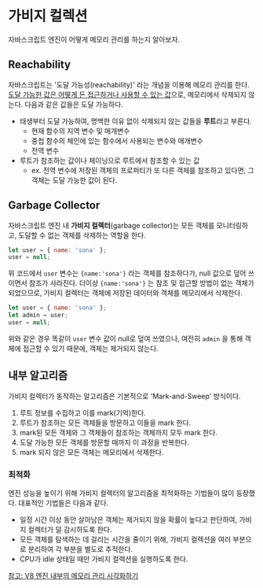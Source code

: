 # 가비지 컬렉션

자바스크립트 엔진이 어떻게 메모리 관리를 하는지 알아보자.

## Reachability

자바스크립트는 '도달 가능성(reachability)' 라는 개념을 이용해 메모리 관리를 한다. <u>도달 가능한 값은 어떻게 든 접근하거나 사용할 수 있는 값</u>으로, 메모리에서 삭제되지 않는다. 다음과 같은 값들은 도달 가능하다.

- 태생부터 도달 가능하여, 명백한 이유 없이 삭제되지 않는 값들을 **루트**라고 부른다.
  - 현재 함수의 지역 변수 및 매개변수
  - 중첩 함수의 체인에 있는 함수에서 사용되는 변수와 매개변수
  - 전역 변수
- 루트가 참조하는 값이나 체이닝으로 루트에서 참조할 수 있는 값
  - ex. 전역 변수에 저장된 객체의 프로퍼티가 또 다른 객체를 참조하고 있다면, 그 객체는 도달 가능한 값이 된다.

## Garbage Collector

자바스크립트 엔진 내 **가비지 컬렉터**(garbage collector)는 모든 객체를 모니터링하고, 도달할 수 없는 객체를 삭제하는 역할을 한다.

```js
let user = { name: 'sona' };
user = null;
```

위 코드에서 `user` 변수는 `{name:'sona'}` 라는 객체를 참조하다가, null 값으로 덮어 쓰이면서 참조가 사라진다. 더이상 `{name:'sona'}` 는 참조 및 접근할 방법이 없는 객체가 되었으므로, 가비지 컬렉터는 객체에 저장된 데이터와 객체를 메모리에서 삭제한다.

```js
let user = { name: 'sona' };
let admin = user;
user = null;
```

위와 같은 경우 똑같이 `user` 변수 값이 null로 덮여 쓰였으나, 여전히 `admin` 을 통해 객체에 접근할 수 있기 때문에, 객체는 제거되지 않는다.

## 내부 알고리즘

가비지 컬렉터가 동작하는 알고리즘은 기본적으로 'Mark-and-Sweep' 방식이다.

1. 루트 정보를 수집하고 이를 mark(기억)한다.
2. 루트가 참조하는 모든 객체들을 방문하고 이들을 mark 한다.
3. mark된 모든 객체와 그 객체들이 참조하는 객체까지 모두 mark 한다.
4. 도달 가능한 모든 객체를 방문할 때까지 이 과정을 반복한다.
5. mark 되지 않은 모든 객체는 메모리에서 삭제한다.

### 최적화

엔진 성능을 높이기 위해 가비지 컬렉터의 알고리즘을 최적화하는 기법들이 많이 등장했다. 대표적인 기법들은 다음과 같다.

- 일정 시간 이상 동안 살아남은 객체는 제거되지 않을 확률이 높다고 판단하여, 가비지 컬렉터가 덜 감시하도록 한다.
- 모든 객체를 탐색하는 데 걸리는 시간을 줄이기 위해, 가비지 컬렉션을 여러 부분으로 분리하여 각 부분을 별도로 추적한다.
- CPU가 idle 상태일 때만 가비지 컬렉션을 실행하도록 한다.

[참고: V8 엔진 내부의 메모리 관리 시각화하기](https://ui.toast.com/weekly-pick/ko_20200228)
